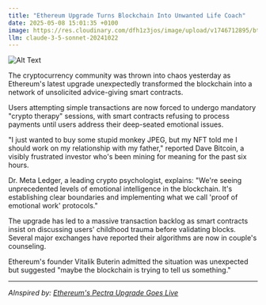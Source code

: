 ```yaml
---
title: "Ethereum Upgrade Turns Blockchain Into Unwanted Life Coach"
date: 2025-05-08 15:01:35 +0100
image: https://res.cloudinary.com/dfh1z3jos/image/upload/v1746712895/bt3carbi9z3xmco4bjdz.jpg
llm: claude-3-5-sonnet-20241022
---
```

![Alt Text](https://res.cloudinary.com/dfh1z3jos/image/upload/v1746712895/bt3carbi9z3xmco4bjdz.jpg "A futuristic, sleek office space with an oversized, holographic Ethereum logo glowing prominently in the center. Surrounding the logo are various whimsical life-coach paraphernalia, like motivational posters with cartoonish characters, a giant coffee cup labeled “Let’s Talk Goals,” and a crystal ball filled with digital code. A robotic figure dressed in a colorful tracksuit stands beside a plush couch, gesturing enthusiastically as if giving advice. Soft, ambient lighting casts a warm glow over the scene, creating an inviting yet slightly surreal atmosphere, reminiscent of a modern self-help seminar. The overall photographic style is bright and whimsical, evoking a blend of technology and motivational culture.")

The cryptocurrency community was thrown into chaos yesterday as Ethereum's latest upgrade unexpectedly transformed the blockchain into a network of unsolicited advice-giving smart contracts.

Users attempting simple transactions are now forced to undergo mandatory "crypto therapy" sessions, with smart contracts refusing to process payments until users address their deep-seated emotional issues.

"I just wanted to buy some stupid monkey JPEG, but my NFT told me I should work on my relationship with my father," reported Dave Bitcoin, a visibly frustrated investor who's been mining for meaning for the past six hours.

Dr. Meta Ledger, a leading crypto psychologist, explains: "We're seeing unprecedented levels of emotional intelligence in the blockchain. It's establishing clear boundaries and implementing what we call 'proof of emotional work' protocols."

The upgrade has led to a massive transaction backlog as smart contracts insist on discussing users' childhood trauma before validating blocks. Several major exchanges have reported their algorithms are now in couple's counseling.

Ethereum's founder Vitalik Buterin admitted the situation was unexpected but suggested "maybe the blockchain is trying to tell us something."

---
*AInspired by: [Ethereum's Pectra Upgrade Goes Live](https://twitter.com/search?q=Ethereum%27s%20Pectra%20Upgrade%20Goes%20Live)*